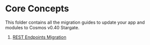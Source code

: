 <!--
order: false
parent:
  order: 6
-->

# Core Concepts

This folder contains all the migration guides to update your app and modules to Cosmos v0.40 Stargate.

1. [REST Endpoints Migration](./rest.md)
